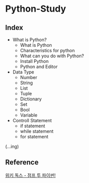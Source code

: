 # Python-Study

## lndex
* What is Python?
  + What is Python
  + Characteristics for python
  + What can you do with Python?
  + Install Python
  + Python and Editor
* Data Type
  + Number
  + String
  + List
  + Tuple
  + Dictionary
  + Set
  + Bool
  + Variable
* Controll Statement
  + if statement
  + while statement
  + for statement
  
(...ing)

## Reference
[위키 독스 - 점프 투 파이썬!](https://wikidocs.net/book/1)

